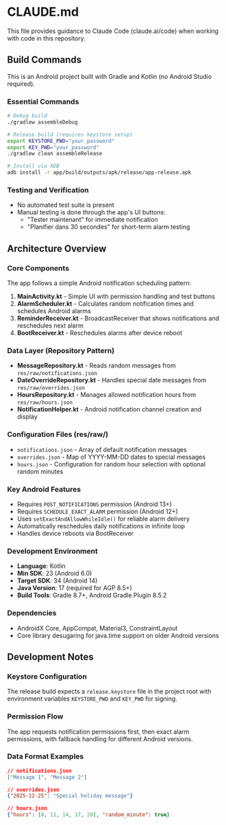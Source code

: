 # CLAUDE.md

This file provides guidance to Claude Code (claude.ai/code) when working with code in this repository.

## Build Commands

This is an Android project built with Gradle and Kotlin (no Android Studio required).

### Essential Commands
```bash
# Debug build
./gradlew assembleDebug

# Release build (requires keystore setup)
export KEYSTORE_PWD="your_password"
export KEY_PWD="your_password"
./gradlew clean assembleRelease

# Install via ADB
adb install -r app/build/outputs/apk/release/app-release.apk
```

### Testing and Verification
- No automated test suite is present
- Manual testing is done through the app's UI buttons:
  - "Tester maintenant" for immediate notification
  - "Planifier dans 30 secondes" for short-term alarm testing

## Architecture Overview

### Core Components
The app follows a simple Android notification scheduling pattern:

1. **MainActivity.kt** - Simple UI with permission handling and test buttons
2. **AlarmScheduler.kt** - Calculates random notification times and schedules Android alarms
3. **ReminderReceiver.kt** - BroadcastReceiver that shows notifications and reschedules next alarm
4. **BootReceiver.kt** - Reschedules alarms after device reboot

### Data Layer (Repository Pattern)
- **MessageRepository.kt** - Reads random messages from `res/raw/notifications.json`
- **DateOverrideRepository.kt** - Handles special date messages from `res/raw/overrides.json`
- **HoursRepository.kt** - Manages allowed notification hours from `res/raw/hours.json`
- **NotificationHelper.kt** - Android notification channel creation and display

### Configuration Files (res/raw/)
- `notifications.json` - Array of default notification messages
- `overrides.json` - Map of YYYY-MM-DD dates to special messages  
- `hours.json` - Configuration for random hour selection with optional random minutes

### Key Android Features
- Requires `POST_NOTIFICATIONS` permission (Android 13+)
- Requires `SCHEDULE_EXACT_ALARM` permission (Android 12+)
- Uses `setExactAndAllowWhileIdle()` for reliable alarm delivery
- Automatically reschedules daily notifications in infinite loop
- Handles device reboots via BootReceiver

### Development Environment
- **Language**: Kotlin
- **Min SDK**: 23 (Android 6.0)
- **Target SDK**: 34 (Android 14)
- **Java Version**: 17 (required for AGP 8.5+)
- **Build Tools**: Gradle 8.7+, Android Gradle Plugin 8.5.2

### Dependencies
- AndroidX Core, AppCompat, Material3, ConstraintLayout
- Core library desugaring for java.time support on older Android versions

## Development Notes

### Keystore Configuration
The release build expects a `release.keystore` file in the project root with environment variables `KEYSTORE_PWD` and `KEY_PWD` for signing.

### Permission Flow
The app requests notification permissions first, then exact alarm permissions, with fallback handling for different Android versions.

### Data Format Examples
```json
// notifications.json
["Message 1", "Message 2"]

// overrides.json  
{"2025-12-25": "Special holiday message"}

// hours.json
{"hours": [8, 11, 14, 17, 20], "random_minute": true}
```